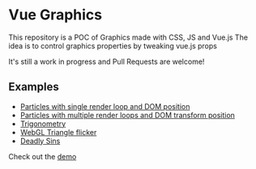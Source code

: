 # Vue Graphics

This repository is a POC of Graphics made with CSS, JS and Vue.js
The idea is to control graphics properties by tweaking vue.js props

It's still a work in progress and Pull Requests are welcome!

## Examples

- [Particles with single render loop and DOM position](https://vue-css-particles.netlify.com/#/position)
- [Particles with multiple render loops and DOM transform position](https://vue-css-particles.netlify.com/#/single)
- [Trigonometry](https://vue-css-particles.netlify.com/#/trigonometry)
- [WebGL Triangle flicker](https://vue-css-particles.netlify.com/#/gl-triangles)
- [Deadly Sins](https://vue-css-particles.netlify.com/#/gl-sin)

Check out the [demo](https://vue-css-particles.netlify.com)

